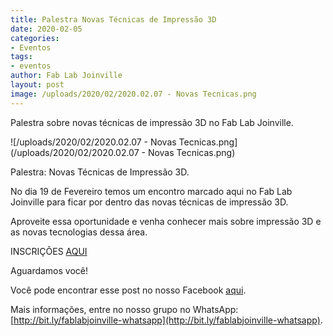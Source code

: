 ```yaml
---
title: Palestra Novas Técnicas de Impressão 3D
date: 2020-02-05
categories:
- Eventos
tags:
- eventos
author: Fab Lab Joinville
layout: post
image: /uploads/2020/02/2020.02.07 - Novas Tecnicas.png
---
```


Palestra sobre novas técnicas de impressão 3D no Fab Lab Joinville.

![/uploads/2020/02/2020.02.07 - Novas Tecnicas.png](/uploads/2020/02/2020.02.07 - Novas Tecnicas.png)

Palestra: Novas Técnicas de Impressão 3D.

No dia 19 de Fevereiro temos um encontro marcado aqui no Fab Lab Joinville para ficar por dentro das novas técnicas de impressão 3D.

Aproveite essa oportunidade e venha conhecer mais sobre impressão 3D e as novas tecnologias dessa área.

INSCRIÇÕES [AQUI](https://www.sympla.com.br/palestra-novas-tecnicas-de-impressao-3d__785986)

Aguardamos você!

Você pode encontrar esse post no nosso Facebook [aqui](https://www.facebook.com/events/1250345375355590/).

Mais informações, entre no nosso grupo no WhatsApp: [http://bit.ly/fablabjoinville-whatsapp](http://bit.ly/fablabjoinville-whatsapp).

